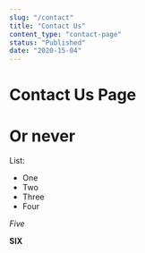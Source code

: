 ```yaml
---
slug: "/contact"
title: "Contact Us"
content_type: "contact-page"
status: "Published"
date: "2020-15-04"
---
```


# Contact Us Page

# Or never

List:
- One
- Two
- Three
- Four

_Five_

__SIX__